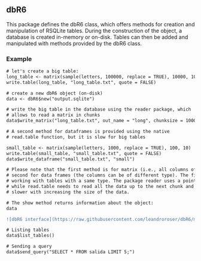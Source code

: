 ## dbR6 

This package defines the dbR6 class, which offers methods for creation and manipulation of RSQLite tables. During the construction of the object, a database is created in-memory or on-disk. Tables can then be added and manipulated with methods provided by the dbR6 class.  


### Example

```diff
# let's create a big table:
long_table <- matrix(sample(letters, 100000, replace = TRUE), 10000, 10)
write.table(long_table, "long_table.txt", quote = FALSE)

# create a new dbR6 object (on-disk)
data <- dbR6$new("output.sqlite")

# write the big table in the database using the reader package, which
# allows to read a matrix in chunks
data$write_matrix("long_table.txt", out_name = "long", chunksize = 1000)

# A second method for dataframes is provided using the native 
# read.table function, but it is slow for big tables

small_table <- matrix(sample(letters, 1000, replace = TRUE), 100, 10)
write.table(small_table, "small_table.txt", quote = FALSE)
data$write_dataframe("small_table.txt", "small")

# Please note that the first method is for matrix (i.e., all columns of the same type) and the
# second for data frames (the columns can be of different type). The first one is recommended when
# working with tables with a same type. The package reader uses a pointer to locate the next chunk,
# while read.table needs to read all the data up to the next chunk and skips those rows, which makes it
# slower with increasing the size of the data.

# The show method returns information about the object:
data

![dbR6 interface](https://raw.githubusercontent.com/leandroroser/dbR6/master/inst/extdata/dbR6.png)

# Listing tables
data$list_tables()

# Sending a query
data$send_query("SELECT * FROM salida LIMIT 5;")

```
